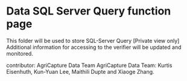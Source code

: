 # Data SQL Server Query function page 

This folder will be used to store SQL-Server Query [Private view only]
Additional information for accessing to the verifier will be updated and monitored. 

contributor: AgriCapture Data Team
AgriCapture Data Team: Kurtis Eisenhuth, Kun-Yuan Lee, Maithili Dupte and Xiaoge Zhang.
